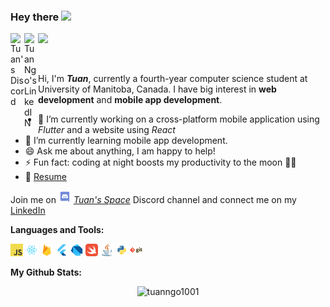 ### Hey there <img src="https://media.giphy.com/media/hvRJCLFzcasrR4ia7z/giphy.gif" width="25px">
<a href=https://discord.gg/bGeG2Q3TT8>
  <img align="left" alt="Tuan's Discord" width="22px" src="https://raw.githubusercontent.com/peterthehan/peterthehan/master/assets/discord.svg" />
</a>
<a href=www.linkedin.com/in/tuanngo1001>
  <img align="left" alt="Tuan Ngo's LinkedIN" width="22px" src="https://raw.githubusercontent.com/peterthehan/peterthehan/master/assets/linkedin.svg" />
</a>

![](https://visitor-badge.glitch.me/badge?page_id=tuanngo1001.tuanngo1001)

<br />

Hi, I'm **_Tuan_**, currently a fourth-year computer science student at University of Manitoba, Canada. I have big interest in **web development** and **mobile app development**.

- 🔭 I’m currently working on a cross-platform mobile application using _Flutter_ and a website using _React_
- 🌱 I’m currently learning mobile app development.
- 😄 Ask me about anything, I am happy to help!
- ⚡ Fun fact: coding at night boosts my productivity to the moon 🚀🌙
- 📝 [Resume][website]

Join me on <code><img height="20" src="https://raw.githubusercontent.com/github/explore/80688e429a7d4ef2fca1e82350fe8e3517d3494d/topics/discord/discord.png"></code> [_Tuan's Space_][discord] Discord channel and connect me on my [LinkedIn][Linkedin]

**Languages and Tools:**  

<code><img height="20" src="https://raw.githubusercontent.com/github/explore/80688e429a7d4ef2fca1e82350fe8e3517d3494d/topics/javascript/javascript.png"></code>
<code><img height="20" src="https://raw.githubusercontent.com/github/explore/80688e429a7d4ef2fca1e82350fe8e3517d3494d/topics/react/react.png"></code>
<code><img height="20" src="https://raw.githubusercontent.com/github/explore/80688e429a7d4ef2fca1e82350fe8e3517d3494d/topics/firebase/firebase.png"></code>
<code><img height="20" src="https://raw.githubusercontent.com/github/explore/80688e429a7d4ef2fca1e82350fe8e3517d3494d/topics/flutter/flutter.png"></code>
<code><img height="20" src="https://raw.githubusercontent.com/github/explore/80688e429a7d4ef2fca1e82350fe8e3517d3494d/topics/dart/dart.png"></code>
<code><img height="20" src="https://raw.githubusercontent.com/github/explore/80688e429a7d4ef2fca1e82350fe8e3517d3494d/topics/swift/swift.png"></code>
<code><img height="20" src="https://raw.githubusercontent.com/github/explore/80688e429a7d4ef2fca1e82350fe8e3517d3494d/topics/java/java.png"></code>
<code><img height="20" src="https://raw.githubusercontent.com/github/explore/80688e429a7d4ef2fca1e82350fe8e3517d3494d/topics/python/python.png"></code>
<code><img height="20" src="https://raw.githubusercontent.com/github/explore/80688e429a7d4ef2fca1e82350fe8e3517d3494d/topics/git/git.png"></code>

**My Github Stats:**
<p align="center"> <img src="https://github-readme-stats.vercel.app/api?username=tuanngo1001&show_icons=true&theme=gotham" alt="tuanngo1001" />

[website]: https://tuanngo1001.github.io
[instagram]: https://www.instagram.com/__tuanngo__/
[linkedin]: www.linkedin.com/in/tuanngo1001
[github]: https://github.com/tuanngo1001
[discord]: https://discord.gg/bGeG2Q3TT8
